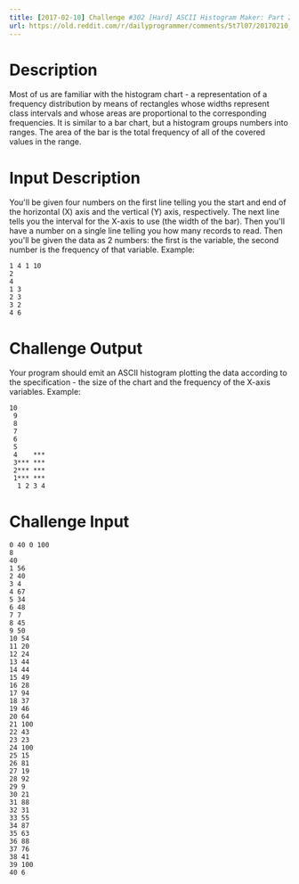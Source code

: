 ```yaml
---
title: [2017-02-10] Challenge #302 [Hard] ASCII Histogram Maker: Part 2 - The Proper Histogram
url: https://old.reddit.com/r/dailyprogrammer/comments/5t7l07/20170210_challenge_302_hard_ascii_histogram_maker/
---
```


# Description

Most of us are familiar with the histogram chart - a representation of a frequency distribution by means of rectangles whose widths represent class intervals and whose areas are proportional to the corresponding frequencies. It is similar to a bar chart, but a histogram groups numbers into ranges. The area of the bar is the total frequency of all of the covered values in the range. 

# Input Description

You'll be given four numbers on the first line telling you the start and end of the horizontal (X) axis and the vertical (Y) axis, respectively. The next line tells you the interval for the X-axis to use (the width of the bar). Then you'll have a number on a single line telling you how many records to read. Then you'll be given the data as 2 numbers: the first is the variable, the second number is the frequency of that variable. Example:

	1 4 1 10
	2
	4
	1 3
	2 3
	3 2
	4 6

# Challenge Output

Your program should emit an ASCII histogram plotting the data according to the specification - the size of the chart and the frequency of the X-axis variables. Example:

	10
	 9
	 8
	 7
	 6
	 5
	 4    ***
	 3*** ***
	 2*** ***
	 1*** ***
	  1 2 3 4

# Challenge Input

	0 40 0 100
	8
	40
	1 56
	2 40
	3 4
	4 67
	5 34
	6 48
	7 7
	8 45
	9 50
	10 54
	11 20
	12 24
	13 44
	14 44
	15 49
	16 28
	17 94
	18 37
	19 46
	20 64
	21 100
	22 43
	23 23
	24 100
	25 15
	26 81
	27 19
	28 92
	29 9
	30 21
	31 88
	32 31
	33 55
	34 87
	35 63
	36 88
	37 76
	38 41
	39 100
	40 6
